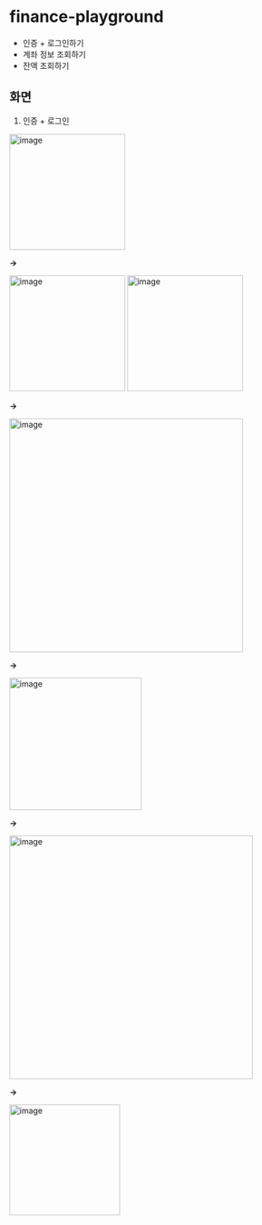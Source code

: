 # finance-playground
- 인증 + 로그인하기
- 계좌 정보 조회하기
- 잔액 조회하기

## 화면
1. 인증 + 로그인
 <img width="204" alt="image" src="https://github.com/hum02/finance-playground/assets/96762301/727fbd62-3c12-4ed5-b612-276f1512833b">
 
**->**

<img width="204" alt="image" src="https://github.com/hum02/finance-playground/assets/96762301/90571325-1d41-41bd-8933-da34b1c48470">
<img width="204" alt="image" src="https://github.com/hum02/finance-playground/assets/96762301/c55ffc44-1e73-4a6b-b4c3-abc50ce2b84d">

**->**

<img width="412" alt="image" src="https://github.com/hum02/finance-playground/assets/96762301/06095236-11f4-40c6-a21e-25084b2cdc9b">

**->**

<img width="233" alt="image" src="https://github.com/hum02/finance-playground/assets/96762301/a74ba2cd-5249-4f25-a644-41fe391de8c8">

**->**

<img width="429" alt="image" src="https://github.com/hum02/finance-playground/assets/96762301/5fe40e9b-db38-4107-bb73-632a3acdb8ae">

**->** 

<img width="195" alt="image" src="https://github.com/hum02/finance-playground/assets/96762301/087b3064-20cb-46e8-b052-ff620eacccc5">
